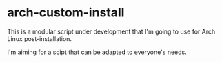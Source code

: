 # arch-custom-install

This is a modular script under development that I'm going to use for Arch Linux post-installation.

  I'm aiming for a scipt that can be adapted to everyone's needs.
